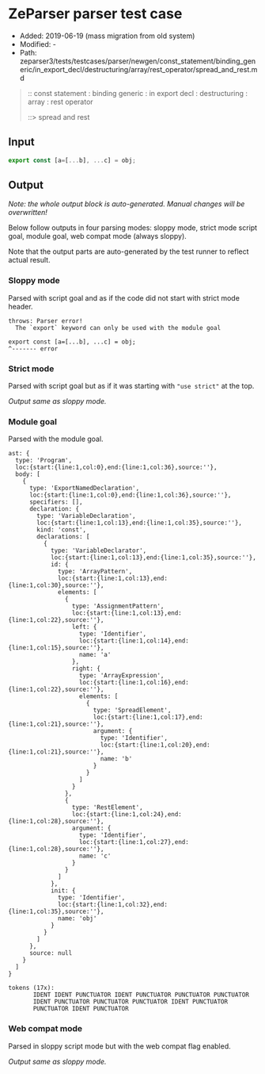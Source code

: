 # ZeParser parser test case

- Added: 2019-06-19 (mass migration from old system)
- Modified: -
- Path: zeparser3/tests/testcases/parser/newgen/const_statement/binding_generic/in_export_decl/destructuring/array/rest_operator/spread_and_rest.md

> :: const statement : binding generic : in export decl : destructuring : array : rest operator
>
> ::> spread and rest

## Input

`````js
export const [a=[...b], ...c] = obj;
`````

## Output

_Note: the whole output block is auto-generated. Manual changes will be overwritten!_

Below follow outputs in four parsing modes: sloppy mode, strict mode script goal, module goal, web compat mode (always sloppy).

Note that the output parts are auto-generated by the test runner to reflect actual result.

### Sloppy mode

Parsed with script goal and as if the code did not start with strict mode header.

`````
throws: Parser error!
  The `export` keyword can only be used with the module goal

export const [a=[...b], ...c] = obj;
^------- error
`````

### Strict mode

Parsed with script goal but as if it was starting with `"use strict"` at the top.

_Output same as sloppy mode._

### Module goal

Parsed with the module goal.

`````
ast: {
  type: 'Program',
  loc:{start:{line:1,col:0},end:{line:1,col:36},source:''},
  body: [
    {
      type: 'ExportNamedDeclaration',
      loc:{start:{line:1,col:0},end:{line:1,col:36},source:''},
      specifiers: [],
      declaration: {
        type: 'VariableDeclaration',
        loc:{start:{line:1,col:13},end:{line:1,col:35},source:''},
        kind: 'const',
        declarations: [
          {
            type: 'VariableDeclarator',
            loc:{start:{line:1,col:13},end:{line:1,col:35},source:''},
            id: {
              type: 'ArrayPattern',
              loc:{start:{line:1,col:13},end:{line:1,col:30},source:''},
              elements: [
                {
                  type: 'AssignmentPattern',
                  loc:{start:{line:1,col:13},end:{line:1,col:22},source:''},
                  left: {
                    type: 'Identifier',
                    loc:{start:{line:1,col:14},end:{line:1,col:15},source:''},
                    name: 'a'
                  },
                  right: {
                    type: 'ArrayExpression',
                    loc:{start:{line:1,col:16},end:{line:1,col:22},source:''},
                    elements: [
                      {
                        type: 'SpreadElement',
                        loc:{start:{line:1,col:17},end:{line:1,col:21},source:''},
                        argument: {
                          type: 'Identifier',
                          loc:{start:{line:1,col:20},end:{line:1,col:21},source:''},
                          name: 'b'
                        }
                      }
                    ]
                  }
                },
                {
                  type: 'RestElement',
                  loc:{start:{line:1,col:24},end:{line:1,col:28},source:''},
                  argument: {
                    type: 'Identifier',
                    loc:{start:{line:1,col:27},end:{line:1,col:28},source:''},
                    name: 'c'
                  }
                }
              ]
            },
            init: {
              type: 'Identifier',
              loc:{start:{line:1,col:32},end:{line:1,col:35},source:''},
              name: 'obj'
            }
          }
        ]
      },
      source: null
    }
  ]
}

tokens (17x):
       IDENT IDENT PUNCTUATOR IDENT PUNCTUATOR PUNCTUATOR PUNCTUATOR
       IDENT PUNCTUATOR PUNCTUATOR PUNCTUATOR IDENT PUNCTUATOR
       PUNCTUATOR IDENT PUNCTUATOR
`````


### Web compat mode

Parsed in sloppy script mode but with the web compat flag enabled.

_Output same as sloppy mode._

